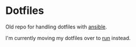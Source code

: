 # Dotfiles

Old repo for handling dotfiles with [ansible](https://github.com/erikroed/ansible.git).

I'm currently moving my dotfiles over to [run](https://github.com/erikroed/run.git) instead.
